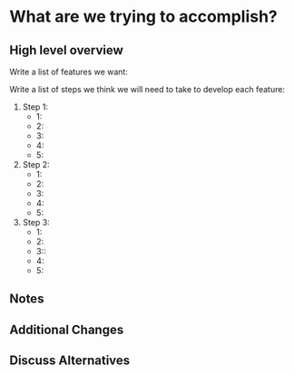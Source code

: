 # What are we trying to accomplish?

<!-- Write a concise description of the desired output we want -->

## High level overview

Write a list of features we want:

<!-- Route Specification Example
- Feature 1:
- Feature 2: 
- Feature 3: 
- Feature 4: 
- Feature 5:
-->

Write a list of steps we think we will need to take to develop each feature:

1. Step 1:
   - 1: <!-- -->
   - 2: <!-- -->
   - 3: <!-- -->
   - 4: <!-- -->
   - 5: <!-- -->
2. Step 2:
   - 1: <!-- -->
   - 2: <!-- -->
   - 3: <!-- -->
   - 4: <!-- -->
   - 5: <!-- -->
3. Step 3:
   - 1: <!-- -->
   - 2: <!-- -->
   - 3:: <!-- -->
   - 4: <!-- -->
   - 5: <!-- -->

## Notes

<!-- What additional notes should we keep in mind for these features? -->

## Additional Changes

<!-- What do we need to implement other than what we originally thought of? -->

## Discuss Alternatives

<!-- What are some alternative approaches we can take when implementing this feature? -->
<!-- Please analyze each alternatives and discuss pros/cons here. -->

